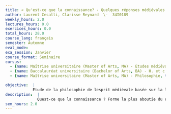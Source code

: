 ```yaml
---
title: « Qu'est-ce que la connaissance? - Quelques réponses médiévales » I
author: Laurent Cesalli, Clarisse Reynard  \-  34I0189
weekly_hours: 2.0
lectures_hours: 0.0
exercices_hours: 0.0
total_hours: 28.0
course_lang: français
semester: Automne
eval_mode: 
exa_session: Janvier
course_format: Seminaire
cursus:
  - {name: Maîtrise universitaire (Master of Arts, MA) - Etudes médiévales, type: N/A, credits: \-}
  - {name: Baccalauréat universitaire (Bachelor of Arts, BA) - H. et c. du Moyen Age, type: N/A, credits: \-}
  - {name: Maîtrise universitaire (Master of Arts, MA) - Philosophie, type: N/A, credits: \-}

objective:  |
            Etude de la philosophie de lesprit médiévale basée sur la lecture et le commentaire de textes (en traduction française ou anglaise).
description:  |
              Quest-ce que la connaissance ? Forme la plus aboutie du rapport de lesprit au monde, la connaissance a de tout temps été un objet privilégié de lenquête philosophique : comment la connaissance se distingue-t-elle de la croyance ou de la simple opinion ? Comment sarticulent perception sensible et pensée conceptuelle, ou encore connaissance, imagination et mémoire ? La connaissance est-elle à comprendre comme quelque chose que le sujet pensant subit ou, au contraire, produit ? Dans ce séminaire, nous étudierons quelques unes des réponses données à ces questions par des auteurs des XIe, XIIe et XIIIe siècles (notamment Avicenne, Abélard, Averroès, Roger Bacon et Thomas dAquin). Notre parcours débutera toutefois dans lAntiquité gréco-romaine avec quelques éléments clés présents chez les « autorités » quétaient pour les médiévaux Aristote, Augustin et Boèce.
sem_hours: 2.0
---
```

